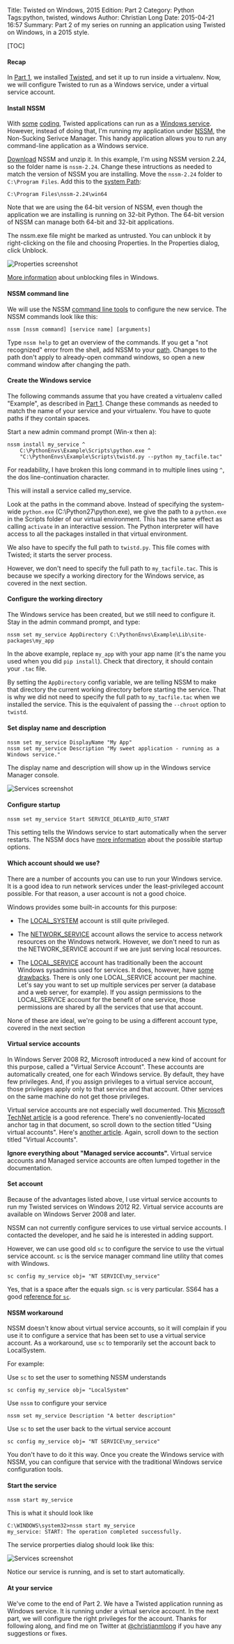 Title: Twisted on Windows, 2015 Edition: Part 2
Category: Python
Tags:python, twisted, windows
Author: Christian Long
Date: 2015-04-21 16:57
Summary: Part 2 of my series on running an application using Twisted on Windows, in a 2015 style.

[TOC]

#### Recap

In [Part 1]({filename}/twisted_on_windows.md), we installed [Twisted](https://twistedmatrix.com), and set it up to run inside a virtualenv. Now, we will configure Twisted to run as a Windows service, under a virtual service account.


#### Install NSSM

With [some](http://twistedmatrix.com/pipermail/twisted-python/2011-October/024632.html) [coding](http://www.banquise.org/python/making-and-deploying-a-twisted-project-as-a-service-under-windows/), Twisted applications can run as a [Windows service](https://msdn.microsoft.com/en-us/library/windows/desktop/ms685141%28v=vs.85%29.aspx). However, instead of doing that, I'm running my application under [NSSM](http://nssm.cc/), the Non-Sucking Serivce Manager. This handy application allows you to run any command-line application as a Windows service.

[Download](https://nssm.cc/download) NSSM and unzip it. In this example, I'm using NSSM version 2.24, so the folder name is `nssm-2.24`. Change these intructions as needed to match the version of NSSM you are installing. Move the `nssm-2.24` folder to `C:\Program Files`. Add this to the [system Path](http://www.howtogeek.com/118594/how-to-edit-your-system-path-for-easy-command-line-access/):

    C:\Program Files\nssm-2.24\win64

Note that we are using the 64-bit version of NSSM, even though the application we are installing is running on 32-bit Python. The 64-bit version of NSSM can manage both 64-bit and 32-bit applications.

The nssm.exe file might be marked as untrusted. You can unblock it by right-clicking on the file and choosing Properties. In the Properties dialog, click Unblock.

![Properties screenshot]({filename}/images/security_zone.png)

[More information](http://weblogs.asp.net/dixin/understanding-the-internet-file-blocking-and-unblocking) about unblocking files in Windows.

#### NSSM command line

We will use the NSSM [command line tools](https://nssm.cc/commands) to configure the new service. The NSSM commands look like this:

    nssm [nssm command] [service name] [arguments]

Type `nssm help` to get an overview of the commands. If you get a "not recognized" error from the shell, add NSSM to your [path](#install-nssm). Changes to the path don't apply to already-open command windows, so open a new command window after changing the path.

#### Create the Windows service

The following commands assume that you have created a virtualenv called "Example", as described in [Part 1]({filename}/twisted_on_windows.md). Change these commands as needed to match the name of your service and your virtualenv. You have to quote paths if they contain spaces.

Start a new admin command prompt (Win-x then a):

    nssm install my_service ^
        C:\PythonEnvs\Example\Scripts\python.exe ^
        "C:\PythonEnvs\Example\Scripts\twistd.py --python my_tacfile.tac"

For readability, I have broken this long command in to multiple lines using `^`, the dos line-continuation character.

This will install a service called my_service.

Look at the paths in the command above. Instead of specifying the system-wide `python.exe` (C:\Python27\python.exe), we give the path to a `python.exe` in the Scripts folder of our virtual environment. This has the same effect as calling `activate` in an interactive session. The Python interpreter will have access to all the packages installed in that virtual environment.

We also have to specify the full path to `twistd.py`. This file comes with Twisted; it starts the server process.

However, we don't need to specify the full path to `my_tacfile.tac`. This is because we specify a working directory for the Windows service, as covered in the next section.


#### Configure the working directory

The Windows service has been created, but we still need to configure it. Stay in the admin command prompt, and type:

    nssm set my_service AppDirectory C:\PythonEnvs\Example\Lib\site-packages\my_app

In the above example, replace `my_app` with your app name (it's the name you used when you did `pip install`). Check that directory, it should contain your `.tac` file.

By setting the `AppDirectory` config variable, we are telling NSSM to make that directory the current working directory before starting the service. That is why we did not need to specify the full path to `my_tacfile.tac` when we installed the service. This is the equivalent of passing the `--chroot` option to `twistd`.


#### Set display name and description

    nssm set my_service DisplayName "My App"
    nssm set my_service Description "My sweet application - running as a Windows service."

The display name and description will show up in the Windows service Manager console.

![Services screenshot]({filename}/images/services.png)

#### Configure startup

    nssm set my_service Start SERVICE_DELAYED_AUTO_START

This setting tells the Windows service to start automatically when the server restarts. The NSSM docs have [more information]() about the possible startup options.


#### Which account should we use?

There are a number of accounts you can use to run your Windows service. It is a good idea to run network services under the least-privileged account possible. For that reason, a user account is not a good choice.

Windows provides some built-in accounts for this purpose:

* The [LOCAL_SYSTEM](https://msdn.microsoft.com/en-us/library/windows/desktop/ms684190%28v=vs.85%29.aspx) account is still quite privileged.

* The [NETWORK_SERVICE](https://msdn.microsoft.com/en-us/library/windows/desktop/ms684272%28v=vs.85%29.aspx) account allows the service to access network resources on the Windows network. However, we don't need to run as the NETWORK_SERVICE account if we are just serving local resources.

* The [LOCAL_SERVICE](https://msdn.microsoft.com/en-us/library/windows/desktop/ms684188%28v=vs.85%29.aspx) account has traditionally been the account Windows sysadmins used for services. It does, however, have [some drawbacks](https://social.technet.microsoft.com/Forums/en-US/57e8b300-b3f7-4005-927b-e7b7b6a7097b/are-virtual-accounts-more-secure-than-local-service-accounts?forum=winserversecurity). There is only one LOCAL_SERVICE account per machine. Let's say you want to set up multiple services per server (a database and a web server, for example). If you assign permissions to the LOCAL_SERVICE account for the benefit of one service, those permissions are shared by all the services that use that account.

None of these are ideal, we're going to be using a different account type, covered in the next section

#### Virtual service accounts

In Windows Server 2008 R2, Microsoft introduced a new kind of account for this purpose, called a "Virtual Service Account". These accounts are automatically created, one for each Windows service. By default, they have few privileges. And, if you assign privileges to a virtual service account, those privileges apply only to that service and that account. Other services on the same machine do not get those privileges.

Virtual service accounts are not especially well documented. This [Microsoft TechNet article](https://technet.microsoft.com/library/dd548356%28v=ws.10%29.aspx) is a good reference. There's no conveniently-located anchor tag in that document, so scroll down to the section titled "Using virtual accounts". Here's [another article](http://weblogs.asp.net/owscott/managed-service-accounts-msa-and-virtual-accounts). Again, scroll down to the section titled "Virtual Accounts". 

**Ignore everything about "Managed service accounts".** Virtual service accounts and Managed service accounts are often lumped together in the documentation.





#### Set account

Because of the advantages listed above, I use virtual service accounts to run my Twisted services on Windows 2012 R2. Virtual service accounts are available on Windows Server 2008 and later.

NSSM can not currently configure services to use virtual service accounts. I contacted the developer, and he said he is interested in adding support.

However, we can use good old `sc` to configure the service to use the virtual service account. `sc` is the service manager command line utility that comes with Windows.

    sc config my_service obj= "NT SERVICE\my_service"

Yes, that is a space after the equals sign. `sc` is very particular. SS64 has a good [reference for `sc`]().

#### NSSM workaround

NSSM doesn't know about virtual service accounts, so it will complain if you use it to configure a service that has been set to use a virtual service account. As a workaround, use `sc` to temporarily set the account back to LocalSystem.

For example:

Use `sc` to set the user to something NSSM understands

    sc config my_service obj= "LocalSystem"

Use `nssm` to configure your service

    nssm set my_service Description "A better description"

Use `sc` to set the user back to the virtual service account

    sc config my_service obj= "NT SERVICE\my_service"

You don't have to do it this way. Once you create the Windows service with NSSM, you can configure that service with the traditional Windows service configuration tools.

#### Start the service

    nssm start my_service

This is what it should look like

    C:\WINDOWS\system32>nssm start my_service
    my_service: START: The operation completed successfully.

The service prorperties dialog should look like this:

![Services screenshot]({filename}/images/service2.png)

Notice our service is running, and is set to start automatically.

#### At your service

We've come to the end of Part 2. We have a Twisted application running as Windows service. It is running under a virtual service account. In the next part, we will configure the right privileges for the account. Thanks for following along, and find me on Twitter at [@christianmlong](https://twitter.com/christianmlong) if you have any suggestions or fixes.











